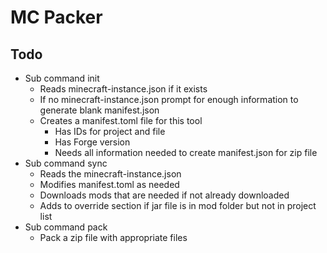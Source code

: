 # MC Packer

## Todo

- Sub command init
    - Reads minecraft-instance.json if it exists
    - If no minecraft-instance.json prompt for enough information to generate blank manifest.json
    - Creates a manifest.toml file for this tool
        - Has IDs for project and file
        - Has Forge version
        - Needs all information needed to create manifest.json for zip file
- Sub command sync
    - Reads the minecraft-instance.json
    - Modifies manifest.toml as needed
    - Downloads mods that are needed if not already downloaded
    - Adds to override section if jar file is in mod folder but not in project list
- Sub command pack
    - Pack a zip file with appropriate files